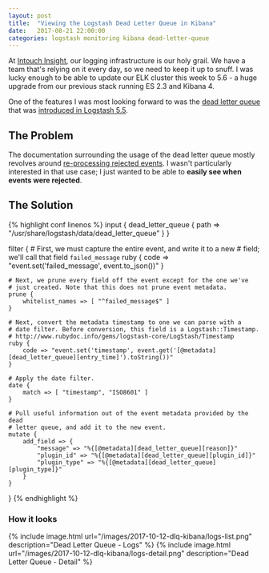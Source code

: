 ```yaml
---
layout: post
title:  "Viewing the Logstash Dead Letter Queue in Kibana"
date:   2017-08-21 22:00:00
categories: logstash monitoring kibana dead-letter-queue
---
```


At [Intouch Insight][intouch], our logging infrastructure is our holy
grail. We have a team that's relying on it every day, so we need to keep
it up to snuff. I was lucky enough to be able to update our ELK cluster
this week to 5.6 - a huge upgrade from our previous stack running ES 2.3
and Kibana 4.

One of the features I was most looking forward to was the [dead letter
queue][dlq] that was [introduced in Logstash 5.5][dlq-blog].

## The Problem
The documentation surrounding the usage of the dead letter queue mostly
revolves around [re-processing rejected events][reprocessing]. I wasn't
particularly interested in that use case; I just wanted to be able to
**easily see when events were rejected**.

## The Solution
{% highlight conf linenos %}
input {
    dead_letter_queue {
        path => "/usr/share/logstash/data/dead_letter_queue"
    }
}

filter {
    # First, we must capture the entire event, and write it to a new
    # field; we'll call that field `failed_message`
    ruby {
        code => "event.set('failed_message', event.to_json())"
    }

    # Next, we prune every field off the event except for the one we've
    # just created. Note that this does not prune event metadata.
    prune {
        whitelist_names => [ "^failed_message$" ]
    }

    # Next, convert the metadata timestamp to one we can parse with a
    # date filter. Before conversion, this field is a Logstash::Timestamp.
    # http://www.rubydoc.info/gems/logstash-core/LogStash/Timestamp
    ruby {
        code => "event.set('timestamp', event.get('[@metadata][dead_letter_queue][entry_time]').toString())"
    }

    # Apply the date filter.
    date {
        match => [ "timestamp", "ISO8601" ]
    }

    # Pull useful information out of the event metadata provided by the dead
    # letter queue, and add it to the new event.
    mutate {
        add_field => {
            "message" => "%{[@metadata][dead_letter_queue][reason]}"
            "plugin_id" => "%{[@metadata][dead_letter_queue][plugin_id]}"
            "plugin_type" => "%{[@metadata][dead_letter_queue][plugin_type]}"
        }
    }
}
{% endhighlight %}

### How it looks
{% include image.html url="/images/2017-10-12-dlq-kibana/logs-list.png" description="Dead Letter Queue - Logs" %}
{% include image.html url="/images/2017-10-12-dlq-kibana/logs-detail.png" description="Dead Letter Queue - Detail" %}

[intouch]:      https://www.intouchinsight.com
[dlq]:          https://www.elastic.co/guide/en/logstash/current/dead-letter-queues.html
[dlq-blog]:     https://www.elastic.co/blog/logstash-lines-2017-05-16
[reprocessing]: https://www.elastic.co/guide/en/logstash/5.6/dead-letter-queues.html#dlq-example